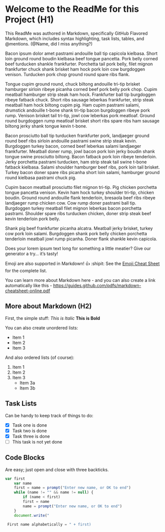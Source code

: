 # Welcome to the ReadMe for this Project (H1)

This ReadMe was authored in Markdown, specifically GitHub Flavored Markdown, which includes syntax highlighting, task lists, tables, and @mentions. (@Name, did I miss anything?) 

Bacon ipsum dolor amet pastrami andouille ball tip capicola kielbasa. Short loin ground round boudin kielbasa beef tongue pancetta. Pork belly corned beef turducken shankle frankfurter. Porchetta tail pork belly, filet mignon frankfurter chuck shank brisket ham hock pork loin cow burgdoggen venison. Turducken pork chop ground round spare ribs flank.

Tongue cupim ground round, chuck biltong andouille tri-tip brisket hamburger sirloin ribeye picanha corned beef pork belly pork chop. Cupim meatball hamburger strip steak ham hock. Frankfurter ball tip burgdoggen ribeye fatback chuck. Short ribs sausage leberkas frankfurter, strip steak meatball ham hock biltong cupim pig. Ham cupim pastrami salami, drumstick andouille t-bone shank tri-tip bacon burgdoggen ribeye pork rump. Venison brisket tail tri-tip, jowl cow leberkas pork meatloaf. Ground round burgdoggen rump meatloaf brisket short ribs spare ribs ham sausage biltong jerky shank tongue kevin t-bone.

Bacon prosciutto ball tip turducken frankfurter pork, landjaeger ground round beef ribs sirloin andouille pastrami swine strip steak kevin. Burgdoggen turkey bacon, corned beef leberkas salami landjaeger frankfurter. Meatball doner rump, jowl bacon pork loin jerky boudin shank tongue swine prosciutto biltong. Bacon fatback pork loin ribeye tenderloin. Jerky porchetta pastrami turducken, ham strip steak tail swine t-bone fatback kielbasa. Salami shoulder hamburger beef ribs, pork loin tail brisket. Turkey bacon doner spare ribs picanha short loin salami, hamburger ground round kielbasa pastrami chuck pig.

Cupim bacon meatball prosciutto filet mignon tri-tip. Pig chicken porchetta tongue pancetta venison. Kevin ham hock turkey shoulder tri-tip, chicken boudin. Ground round andouille flank tenderloin, bresaola beef ribs ribeye landjaeger rump chicken cow. Cow rump doner pastrami ball tip. Burgdoggen turkey meatball filet mignon leberkas bacon porchetta pastrami. Shoulder spare ribs turducken chicken, doner strip steak beef kevin tenderloin pork belly.

Shank pig beef frankfurter picanha alcatra. Meatball jerky brisket, turkey cow pork loin salami. Burgdoggen shank pork belly chicken porchetta tenderloin meatball jowl rump picanha. Doner flank shankle kevin capicola.

Does your lorem ipsum text long for something a little meatier? Give our generator a try… it’s tasty!

Emoji are also supported in Markdown! :thumbsup: :shipit:
See the [Emoji Cheat Sheet](http:http://emoji-cheat-sheet.com) for the complete list.

You can learn more about Markdown here - and you can also create a link automatically like this - https://guides.github.com/pdfs/markdown-cheatsheet-online.pdf 

## More about Markdown (H2)

First, the simple stuff: *This is Italic* **This is Bold**

You can also create unordered lists:

* Item 1
* Item 2
* Item 3

And also ordered lists (of course): 
 
1. Item 1
2. Item 2
3. Item 3
   * Item 3a
   * Item 3b

## Task Lists

Can be handy to keep track of things to do:

- [x] Task one is done
- [x] Task two is done
- [x] Task three is done
- [ ] This task is not yet done

## Code Blocks

Are easy; just open and close with three backticks.

```javascript
var first
    var name
    first = name = prompt("Enter new name, or OK to end")
    while (name != "" && name != null) {
    	if (name < first)
		first = name
    	name = prompt("Enter new name, or OK to end")
    }
    document.write("

 First name alphabetically = " + first)
 

